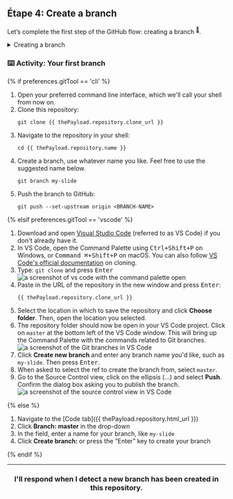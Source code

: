 ## Étape 4: Create a branch

Let’s complete the first step of the GitHub flow: creating a branch <sup>[:book:](https://help.github.com/articles/github-glossary/#branch)</sup>.

<details><summary>Creating a branch</summary>

## Creating a branch

:tv: [Video: Branches](https://www.youtube.com/watch?v=xgQmu81G1yY)

You just learned how to create a branch—the first step in the GitHub flow.

Branches are an important part of the GitHub flow because they allow us to separate our work from the `master` branch. In other words, everyone's work is safe while you contribute.

### Tips for using branches

A single project can have hundreds of branches, each suggesting a new change to the `master` branch.

The best way to keep branches organized with a team is to keep them concise and short-lived. In other words, a single branch should represent a single new feature or bug fix. This reduces confusion among contributors when branches are only active for a few days before they’re merged <sup>[:book:](https://help.github.com/articles/github-glossary/#merge)</sup> into the `master` branch.

<hr>
</details>

### :keyboard: Activity: Your first branch

{% if preferences.gitTool == 'cli' %}
1. Open your preferred command line interface, which we'll call your shell from now on.
1. Clone this repository:
      ```shell
      git clone {{ thePayload.repository.clone_url }}
      ```
1. Navigate to the repository in your shell:
      ```shell
      cd {{ thePayload.repository.name }}
      ```
1. Create a branch, use whatever name you like. Feel free to use the suggested name below. 
      ```shell
      git branch my-slide
      ```
1. Push the branch to GitHub:
      ```
      git push --set-upstream origin <BRANCH-NAME>
      ```

{% elsif preferences.gitTool == 'vscode' %}
1. Download and open [Visual Studio Code](https://code.visualstudio.com/Download) (referred to as VS Code) if you don't already have it.
1. In VS Code, open the Command Palette using <kbd>Ctrl+Shift+P</kbd> on Windows, or <kbd>Command ⌘+Shift+P</kbd> on macOS. You can also follow [VS Code's official documentation](https://code.visualstudio.com/docs/editor/versioncontrol#_cloning-a-repository) on cloning.
1. Type: `git clone` and press <kbd>Enter</kbd>
      ![a screenshot of vs code with the command palette open](https://user-images.githubusercontent.com/16547949/53639288-bcf9ec80-3bf6-11e9-9d18-d97167168248.png)
1. Paste in the URL of the repository in the new window and press <kbd>Enter</kbd>:
      ```shell
      {{ thePayload.repository.clone_url }}
      ```
1. Select the location in which to save the repository and click **Choose folder**. Then, open the location you selected.
1. The repository folder should now be open in your VS Code project. Click on `master` at the bottom left of the VS Code window. This will bring up the Command Palette with the commands related to Git branches.
      ![a screenshot of the Git branches in VS Code](https://user-images.githubusercontent.com/16547949/53639606-adc76e80-3bf7-11e9-98ac-bd41ae2b40db.png)
1. Click **Create new branch** and enter any branch name you'd like, such as `my-slide`. Then press <kbd>Enter</kbd>.
1. When asked to select the ref to create the branch from, select `master`.
1. Go to the Source Control view, click on the ellipsis (...) and select **Push**. Confirm the dialog box asking you to publish the branch.
      ![a screenshot of the source control view in VS Code](https://user-images.githubusercontent.com/16547949/53640015-ee73b780-3bf8-11e9-8c90-be9022b9555a.png)

{% else %}

1. Navigate to the [Code tab]({{ thePayload.repository.html_url }})
2. Click **Branch: master** in the drop-down
3. In the field, enter a name for your branch, like `my-slide`
4. Click **Create branch: <name>** or press the “Enter” key to create your branch

{% endif %}
<hr>
<h3 align="center">I'll respond when I detect a new branch has been created in this repository.</h3>
